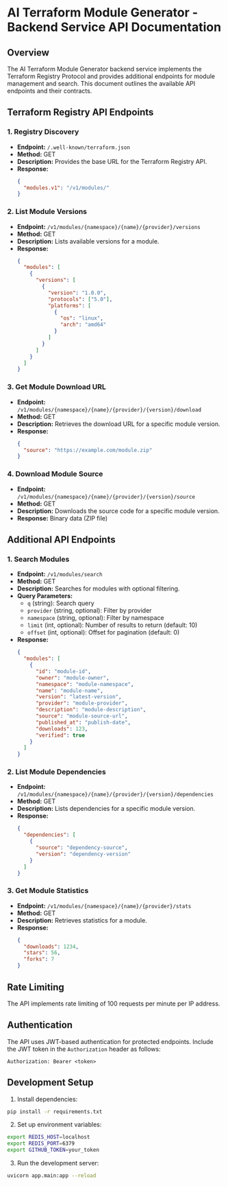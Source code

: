 # AI Terraform Module Generator - Backend Service API Documentation

## Overview
The AI Terraform Module Generator backend service implements the Terraform Registry Protocol and provides additional endpoints for module management and search. This document outlines the available API endpoints and their contracts.

## Terraform Registry API Endpoints

### 1. Registry Discovery
- **Endpoint:** `/.well-known/terraform.json`
- **Method:** GET
- **Description:** Provides the base URL for the Terraform Registry API.
- **Response:**
  ```json
  {
    "modules.v1": "/v1/modules/"
  }
  ```

### 2. List Module Versions
- **Endpoint:** `/v1/modules/{namespace}/{name}/{provider}/versions`
- **Method:** GET
- **Description:** Lists available versions for a module.
- **Response:**
  ```json
  {
    "modules": [
      {
        "versions": [
          {
            "version": "1.0.0",
            "protocols": ["5.0"],
            "platforms": [
              {
                "os": "linux",
                "arch": "amd64"
              }
            ]
          }
        ]
      }
    ]
  }
  ```

### 3. Get Module Download URL
- **Endpoint:** `/v1/modules/{namespace}/{name}/{provider}/{version}/download`
- **Method:** GET
- **Description:** Retrieves the download URL for a specific module version.
- **Response:**
  ```json
  {
    "source": "https://example.com/module.zip"
  }
  ```

### 4. Download Module Source
- **Endpoint:** `/v1/modules/{namespace}/{name}/{provider}/{version}/source`
- **Method:** GET
- **Description:** Downloads the source code for a specific module version.
- **Response:** Binary data (ZIP file)

## Additional API Endpoints

### 1. Search Modules
- **Endpoint:** `/v1/modules/search`
- **Method:** GET
- **Description:** Searches for modules with optional filtering.
- **Query Parameters:**
  - `q` (string): Search query
  - `provider` (string, optional): Filter by provider
  - `namespace` (string, optional): Filter by namespace
  - `limit` (int, optional): Number of results to return (default: 10)
  - `offset` (int, optional): Offset for pagination (default: 0)
- **Response:**
  ```json
  {
    "modules": [
      {
        "id": "module-id",
        "owner": "module-owner",
        "namespace": "module-namespace",
        "name": "module-name",
        "version": "latest-version",
        "provider": "module-provider",
        "description": "module-description",
        "source": "module-source-url",
        "published_at": "publish-date",
        "downloads": 123,
        "verified": true
      }
    ]
  }
  ```

### 2. List Module Dependencies
- **Endpoint:** `/v1/modules/{namespace}/{name}/{provider}/{version}/dependencies`
- **Method:** GET
- **Description:** Lists dependencies for a specific module version.
- **Response:**
  ```json
  {
    "dependencies": [
      {
        "source": "dependency-source",
        "version": "dependency-version"
      }
    ]
  }
  ```

### 3. Get Module Statistics
- **Endpoint:** `/v1/modules/{namespace}/{name}/{provider}/stats`
- **Method:** GET
- **Description:** Retrieves statistics for a module.
- **Response:**
  ```json
  {
    "downloads": 1234,
    "stars": 56,
    "forks": 7
  }
  ```

## Rate Limiting
The API implements rate limiting of 100 requests per minute per IP address.

## Authentication
The API uses JWT-based authentication for protected endpoints. Include the JWT token in the `Authorization` header as follows:
```
Authorization: Bearer <token>
```

## Development Setup

1. Install dependencies:
```bash
pip install -r requirements.txt
```

2. Set up environment variables:
```bash
export REDIS_HOST=localhost
export REDIS_PORT=6379
export GITHUB_TOKEN=your_token
```

3. Run the development server:
```bash
uvicorn app.main:app --reload
